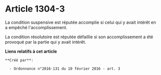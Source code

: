 # Article 1304-3

La condition suspensive est réputée accomplie si celui qui y avait intérêt en a empêché l'accomplissement. 

La condition résolutoire est réputée défaillie si son accomplissement a été provoqué par la partie qui y avait intérêt.

**Liens relatifs à cet article**

	**Créé par**:

	  - Ordonnance n°2016-131 du 10 février 2016 - art. 3
